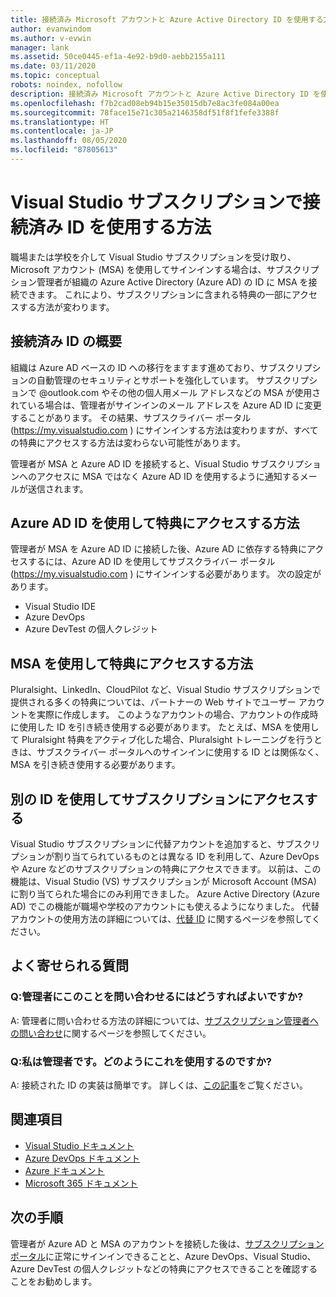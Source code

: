 ```yaml
---
title: 接続済み Microsoft アカウントと Azure Active Directory ID を使用する方法 | Microsoft Docs
author: evanwindom
ms.author: v-evwin
manager: lank
ms.assetid: 50ce0445-ef1a-4e92-b9d0-aebb2155a111
ms.date: 03/11/2020
ms.topic: conceptual
robots: noindex, nofollow
description: 接続済み Microsoft アカウントと Azure Active Directory ID を使用する方法について説明します
ms.openlocfilehash: f7b2cad08eb94b15e35015db7e8ac3fe084a00ea
ms.sourcegitcommit: 78face15e71c305a2146358df51f8f1fefe3388f
ms.translationtype: HT
ms.contentlocale: ja-JP
ms.lasthandoff: 08/05/2020
ms.locfileid: "87805613"
---
```

# <a name="how-to-use-connected-identities-in-visual-studio-subscriptions"></a>Visual Studio サブスクリプションで接続済み ID を使用する方法
職場または学校を介して Visual Studio サブスクリプションを受け取り、Microsoft アカウント (MSA) を使用してサインインする場合は、サブスクリプション管理者が組織の Azure Active Directory (Azure AD) の ID に MSA を接続できます。  これにより、サブスクリプションに含まれる特典の一部にアクセスする方法が変わります。 

## <a name="overview-of-connected-ids"></a>接続済み ID の概要
組織は Azure AD ベースの ID への移行をますます進めており、サブスクリプションの自動管理のセキュリティとサポートを強化しています。  サブスクリプションで @outlook.com やその他の個人用メール アドレスなどの MSA が使用されている場合は、管理者がサインインのメール アドレスを Azure AD ID に変更することがあります。  その結果、サブスクライバー ポータル (https://my.visualstudio.com ) にサインインする方法は変わりますが、すべての特典にアクセスする方法は変わらない可能性があります。  

管理者が MSA と Azure AD ID を接続すると、Visual Studio サブスクリプションへのアクセスに MSA ではなく Azure AD ID を使用するように通知するメールが送信されます。 

## <a name="how-to-access-benefits-using-azure-ad-identities"></a>Azure AD ID を使用して特典にアクセスする方法
管理者が MSA を Azure AD ID に接続した後、Azure AD に依存する特典にアクセスするには、Azure AD ID を使用してサブスクライバー ポータル (https://my.visualstudio.com ) にサインインする必要があります。  次の設定があります。
- Visual Studio IDE
- Azure DevOps
- Azure DevTest の個人クレジット

## <a name="how-to-access-benefits-using-your-msa"></a>MSA を使用して特典にアクセスする方法
Pluralsight、LinkedIn、CloudPilot など、Visual Studio サブスクリプションで提供される多くの特典については、パートナーの Web サイトでユーザー アカウントを実際に作成します。  このようなアカウントの場合、アカウントの作成時に使用した ID を引き続き使用する必要があります。  たとえば、MSA を使用して Pluralsight 特典をアクティブ化した場合、Pluralsight トレーニングを行うときは、サブスクライバー ポータルへのサインインに使用する ID とは関係なく、MSA を引き続き使用する必要があります。  

## <a name="use-an-alternate-identity-to-access-your-subscription"></a>別の ID を使用してサブスクリプションにアクセスする
Visual Studio サブスクリプションに代替アカウントを追加すると、サブスクリプションが割り当てられているものとは異なる ID を利用して、Azure DevOps や Azure などのサブスクリプションの特典にアクセスできます。 以前は、この機能は、Visual Studio (VS) サブスクリプションが Microsoft Account (MSA) に割り当てられた場合にのみ利用できました。 Azure Active Directory (Azure AD) でこの機能が職場や学校のアカウントにも使えるようになりました。  代替アカウントの使用方法の詳細については、[代替 ID](vs-alternate-identity.md) に関するページを参照してください。 

## <a name="frequently-asked-questions"></a>よく寄せられる質問
### <a name="q-how-can-i-contact-my-admin-about-this"></a>Q:管理者にこのことを問い合わせるにはどうすればよいですか?
A: 管理者に問い合わせる方法の詳細については、[サブスクリプション管理者への問い合わせ](contact-my-admin.md)に関するページを参照してください。  

### <a name="q-im-an-admin--how-do-i-use-this"></a>Q:私は管理者です。どのようにこれを使用するのですか?
A: 接続された ID の実装は簡単です。  詳しくは、[この記事](personal-email-sign-ins.md)をご覧ください。 

## <a name="see-also"></a>関連項目
- [Visual Studio ドキュメント](https://docs.microsoft.com/visualstudio/)
- [Azure DevOps ドキュメント](https://docs.microsoft.com/azure/devops/)
- [Azure ドキュメント](https://docs.microsoft.com/azure/)
- [Microsoft 365 ドキュメント](https://docs.microsoft.com/microsoft-365/)

## <a name="next-steps"></a>次の手順
管理者が Azure AD と MSA のアカウントを接続した後は、[サブスクリプション ポータル](https://my.visualstudio.com?wt.mc_id=o~msft~docs)に正常にサインインできることと、Azure DevOps、Visual Studio、Azure DevTest の個人クレジットなどの特典にアクセスできることを確認することをお勧めします。 
